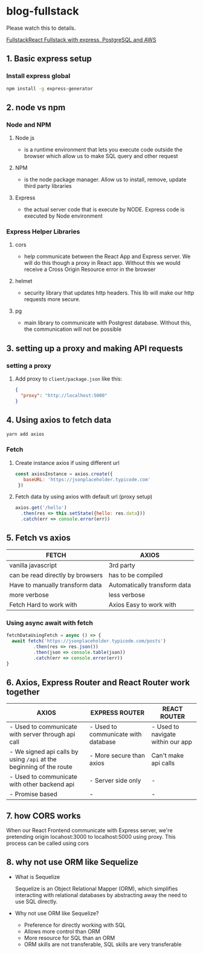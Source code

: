 # blog-fullstack

Please watch this to details.

[FullstackReact Fullstack with express, PostgreSQL and AWS](https://www.youtube.com/watch?v=RoPlkFRHqgE&amp;list=PLMc67XEAt-yzxRboCFHza4SBOxNr7hDD5&amp;index=2&amp;t=1s)

## 1. Basic express setup

### Install express global

```sh
npm install -g express-generator
```

## 2. node vs npm

### Node and NPM

1. Node js
   - is a runtime environment that lets you execute code outside the browser which allow us to make SQL query and other request

2. NPM
   - is the node package manager. Allow us to install, remove, update third party libraries

3. Express
   - the actual server code that is execute by NODE. Express code is executed by Node environment

### Express Helper Libraries

1. cors
   - help communicate between the React App and Express server. We will do this though a proxy in React app. Without this we would receive a Cross Origin Resource error in the browser

2. helmet
   - security library that updates http headers. This lib will make our http requests more secure.

3. pg
   - main library to communicate with Postgrest database. Without this, the communication will not be possible

## 3. setting up a proxy and making API requests

### setting a proxy

1. Add proxy to `client/package.json` like this:

   ```json
   {
     "proxy": "http://localhost:5000"
   }
   ```

## 4. Using axios to fetch data

```sh
yarn add axios
```

### Fetch

1. Create instance axios if using different url

   ```js
   const axiosInstance = axios.create({
      baseURL: 'https://jsonplaceholder.typicode.com'
    })
   ```

2. Fetch data by using axios with default url (proxy setup)

   ```js
   axios.get('/hello')
     .then(res => this.setState({hello: res.data}))
     .catch(err => console.error(err))
   ```

## 5. Fetch vs axios

| FETCH                            | AXIOS                        |
| -------------------------------- | ---------------------------- |
| vanilla javascript               | 3rd party                    |
| can be read directly by browsers | has to be compiled           |
| Have to manually transform data  | Automatically transform data |
| more verbose                     | less verbose                 |
| Fetch Hard to work with          | Axios Easy to work with      |

### Using async await with fetch

```js
fetchDataUsingFetch = async () => {
  await fetch('https://jsonplaceholder.typicode.com/posts')
          .then(res => res.json())
          .then(json => console.table(json))
          .catch(err => console.error(err))
}
```

## 6. Axios, Express Router and React Router work together

| AXIOS                                                               | EXPRESS ROUTER                      | REACT ROUTER                      |
| ------------------------------------------------------------------- | ----------------------------------- | --------------------------------- |
| - Used to communicate with server through api call                  | - Used to communicate with database | - Used to navigate within our app |
| - We signed api calls by using `/api` at the beginning of the route | - More secure than axios            | Can't make api calls              |
| - Used to communicate with other backend api                        | - Server side only                  | -                                 |
| - Promise based                                                     | -                                   | -                                 |

## 7. how CORS works

When our React Frontend communicate with Express server, we're pretending origin locahost:3000 to localhost:5000 using proxy. This process can be called using cors

## 8. why not use ORM like Sequelize

- What is Sequelize

    Sequelize is an Object Relational Mapper (ORM), which simplifies interacting with relational databases by abstracting away the need to use SQL directly.

- Why not use ORM like Sequelize?
  - Preference for directly working with SQL
  - Allows more control than ORM
  - More resource for SQL than an ORM
  - ORM skills are not transferable, SQL skills are very transferable

